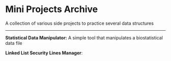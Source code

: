 # Mini Projects Archive

A collection of various side projects to practice several data structures
____
**Statistical Data Manipulator:** A simple tool that manipulates a biostatistical data file

**Linked List Security Lines Manager**:
